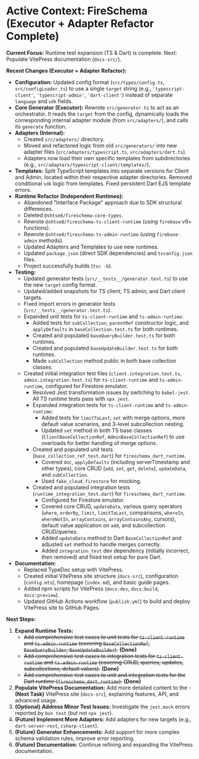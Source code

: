 # Active Context: FireSchema (Executor + Adapter Refactor Complete)

**Current Focus:** Runtime test expansion (TS & Dart) is complete.
Next: Populate VitePress documentation (`docs-src/`).

**Recent Changes (Executor + Adapter Refactor):**

- **Configuration:** Updated config format (`src/types/config.ts`,
  `src/configLoader.ts`) to use a single `target` string (e.g.,
  `'typescript-client'`, `'typescript-admin'`, `'dart-client'`) instead of
  separate `language` and `sdk` fields.
- **Core Generator (Executor):** Rewrote `src/generator.ts` to act as an
  orchestrator. It reads the `target` from the config, dynamically loads the
  corresponding internal adapter module (from `src/adapters/`), and calls its
  `generate` function.
- **Adapters (Internal):**
  - Created `src/adapters/` directory.
  - Moved and refactored logic from old `src/generators/` into new adapter files
    (`src/adapters/typescript.ts`, `src/adapters/dart.ts`).
  - Adapters now load their own specific templates from subdirectories (e.g.,
    `src/adapters/typescript-client/templates/`).
- **Templates:** Split TypeScript templates into separate versions for Client
  and Admin, located within their respective adapter directories. Removed
  conditional `sdk` logic from templates. Fixed persistent Dart EJS template
  errors.
- **Runtime Refactor (Independent Runtimes):**
  - Abandoned "Interface Package" approach due to SDK structural differences.
  - Deleted `@shtse8/fireschema-core-types`.
  - Rewrote `@shtse8/fireschema-ts-client-runtime` (using `firebase` v9+
    functions).
  - Rewrote `@shtse8/fireschema-ts-admin-runtime` (using `firebase-admin`
    methods).
  - Updated Adapters and Templates to use new runtimes.
  - Updated `package.json` (direct SDK dependencies) and `tsconfig.json` files.
  - Project successfully builds (`tsc -b`).
- **Testing:**
  - Updated generator tests (`src/__tests__/generator.test.ts`) to use the new
    `target` config format.
  - Updated/added snapshots for TS client, TS admin, and Dart client targets.
  - Fixed import errors in generator tests (`src/__tests__/generator.test.ts`).
  - Expanded unit tests for `ts-client-runtime` and `ts-admin-runtime`:
    - Added tests for `subCollection`, `parentRef` constructor logic, and
      `applyDefaults` in `baseCollection.test.ts` for both runtimes.
    - Created and populated `baseQueryBuilder.test.ts` for both runtimes.
    - Created and populated `baseUpdateBuilder.test.ts` for both runtimes.
    - Made `subCollection` method public in both base collection classes.
  - Created initial integration test files (`client.integration.test.ts`,
    `admin.integration.test.ts`) for `ts-client-runtime` and `ts-admin-runtime`,
    configured for Firestore emulator.
    - Resolved Jest transformation issues by switching to `babel-jest`. All TS
      runtime tests pass with `npx jest`.
    - Expanded integration tests for `ts-client-runtime` and `ts-admin-runtime`:
      - Added tests for `limitToLast`, `set` with merge options, more default value scenarios, and 3-level subcollection nesting.
      - Updated `set` method in both TS base classes (`ClientBaseCollectionRef`, `AdminBaseCollectionRef`) to use overloads for better handling of merge options.
    - Created and populated unit tests (`base_collection_ref_test.dart`) for `fireschema_dart_runtime`.
      - Covered `doc`, `applyDefaults` (including serverTimestamp and other types), core CRUD (`add`, `set`, `get`, `delete`), `updateData`, and `subCollection`.
      - Used `fake_cloud_firestore` for mocking.
    - Created and populated integration tests (`runtime_integration_test.dart`) for `fireschema_dart_runtime`.
      - Configured for Firestore emulator.
      - Covered core CRUD, `updateData`, various query operators (`where`, `orderBy`, `limit`, `limitToLast`, comparisons, `whereIn`, `whereNotIn`, `arrayContains`, `arrayContainsAny`, cursors), default value application on `add`, and subcollection CRUD/queries.
      - Added `updateData` method to Dart `BaseCollectionRef` and adjusted `set` method to handle merges correctly.
      - Added `integration_test` dev dependency (initially incorrect, then removed) and fixed test setup for pure Dart.
- **Documentation:**
  - Replaced TypeDoc setup with VitePress.
  - Created initial VitePress site structure (`docs-src`), configuration
    (`config.mts`), homepage (`index.md`), and basic guide pages.
  - Added npm scripts for VitePress (`docs:dev`, `docs:build`, `docs:preview`).
  - Updated GitHub Actions workflow (`publish.yml`) to build and deploy
    VitePress site to GitHub Pages.

**Next Steps:**

1. **Expand Runtime Tests:**
   - ~~Add comprehensive test cases to unit tests for `ts-client-runtime` and
     `ts-admin-runtime` (covering `BaseCollectionRef`, `BaseQueryBuilder`,
     `BaseUpdateBuilder`).~~ **(Done)**
   - ~~Add comprehensive test cases to integration tests for `ts-client-runtime`
     and `ts-admin-runtime` (covering CRUD, queries, updates, subcollections,
     default values).~~ **(Done)**
   - ~~Add comprehensive test cases to unit and integration tests for the Dart
     runtime (`fireschema_dart_runtime`).~~ **(Done)**
2. **Populate VitePress Documentation:** Add more detailed content to the - **(Next Task)**
   VitePress site (`docs-src`), explaining features, API, and advanced usage.
3. **(Optional) Address Minor Test Issues:** Investigate the `jest.mock` errors
   reported by `bun test` (but not `npx jest`).
4. **(Future) Implement More Adapters:** Add adapters for new targets (e.g.,
   `dart-server-rest`, `csharp-client`).
5. **(Future) Generator Enhancements:** Add support for more complex schema
   validation rules, improve error reporting.
6. **(Future) Documentation:** Continue refining and expanding the VitePress
   documentation.
